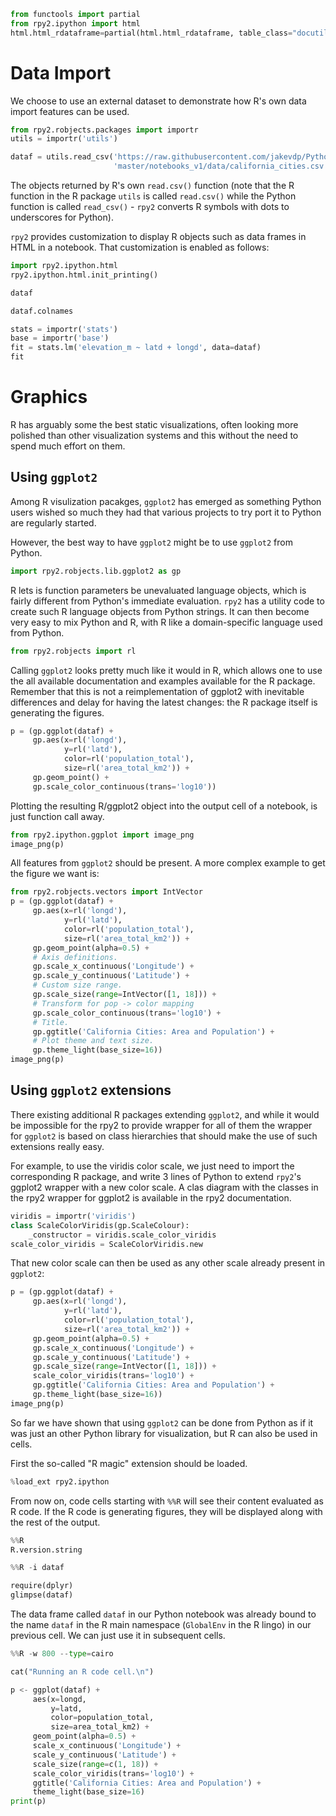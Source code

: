 ```python
from functools import partial
from rpy2.ipython import html
html.html_rdataframe=partial(html.html_rdataframe, table_class="docutils")
```

# Data Import

We choose to use an external dataset to demonstrate how R's own data import
features can be used.

```python
from rpy2.robjects.packages import importr
utils = importr('utils')

dataf = utils.read_csv('https://raw.githubusercontent.com/jakevdp/PythonDataScienceHandbook/'
                       'master/notebooks_v1/data/california_cities.csv')
```

The objects returned by R's own `read.csv()` function (note that the R function
in the R package `utils` is called `read.csv()` while the Python function is called
`read_csv()` - `rpy2` converts R symbols with dots to underscores for Python).

`rpy2` provides customization to display R objects such as data frames in HTML
in a notebook. That customization is enabled as follows:

```python
import rpy2.ipython.html
rpy2.ipython.html.init_printing()
```

```python
dataf
```

```python
dataf.colnames
```

```python
stats = importr('stats')
base = importr('base')
fit = stats.lm('elevation_m ~ latd + longd', data=dataf)
fit
```

# Graphics

R has arguably some the best static visualizations, often looking more polished
than other visualization systems and this without the need to spend much
effort on them.

## Using `ggplot2`

Among R visulization pacakges, `ggplot2` has emerged as something Python users
wished so much they had that various projects to try port it to Python
are regularly started.

However, the best way to have `ggplot2` might be to use `ggplot2` from Python.

```python
import rpy2.robjects.lib.ggplot2 as gp
```


R lets is function parameters be unevaluated language objects, which is fairly different
from Python's immediate evaluation. `rpy2` has a utility code to create such R language
objects from Python strings.
It can then become very easy to mix Python and R, with R like a domain-specific language
used from Python.

```python
from rpy2.robjects import rl
```

Calling `ggplot2` looks pretty much like it would in R, which allows one to use the
all available documentation and examples available for the R package. Remember that
this is not a reimplementation of ggplot2 with inevitable differences and delay
for having the latest changes: the R package itself is generating the figures.

```python
p = (gp.ggplot(dataf) +
     gp.aes(x=rl('longd'),
            y=rl('latd'),
            color=rl('population_total'),
            size=rl('area_total_km2')) +
     gp.geom_point() +
     gp.scale_color_continuous(trans='log10'))
```

Plotting the resulting R/ggplot2 object into the output cell of a notebook, is just
function call away.

```python
from rpy2.ipython.ggplot import image_png
image_png(p)
```

All features from `ggplot2` should be present. A more complex example to
get the figure we want is:

```python
from rpy2.robjects.vectors import IntVector
p = (gp.ggplot(dataf) +
     gp.aes(x=rl('longd'),
            y=rl('latd'),
            color=rl('population_total'),
            size=rl('area_total_km2')) +
     gp.geom_point(alpha=0.5) +
     # Axis definitions.
     gp.scale_x_continuous('Longitude') +
     gp.scale_y_continuous('Latitude') +
     # Custom size range.
     gp.scale_size(range=IntVector([1, 18])) +
     # Transform for pop -> color mapping
     gp.scale_color_continuous(trans='log10') +
     # Title.
     gp.ggtitle('California Cities: Area and Population') +
     # Plot theme and text size.
     gp.theme_light(base_size=16))
image_png(p)
```

## Using `ggplot2` extensions

There existing additional R packages extending `ggplot2`, and while it would be impossible
for the rpy2 to provide wrapper for all of them the wrapper for `ggplot2` is based
on class hierarchies that should make the use of such extensions really easy.

For example, to use the viridis color scale, we just need to import the corresponding R package,
and write 3 lines of Python to extend `rpy2`'s ggplot2 wrapper with a new color scale. A clas
diagram with the classes in the rpy2 wrapper for ggplot2 is available in the rpy2 documentation.

```python
viridis = importr('viridis')
class ScaleColorViridis(gp.ScaleColour):
    _constructor = viridis.scale_color_viridis
scale_color_viridis = ScaleColorViridis.new
```

That new color scale can then be used as any other scale already present in `ggplot2`:

```python
p = (gp.ggplot(dataf) +
     gp.aes(x=rl('longd'),
            y=rl('latd'),
            color=rl('population_total'),
            size=rl('area_total_km2')) +
     gp.geom_point(alpha=0.5) +
     gp.scale_x_continuous('Longitude') +
     gp.scale_y_continuous('Latitude') +
     gp.scale_size(range=IntVector([1, 18])) +
     scale_color_viridis(trans='log10') +
     gp.ggtitle('California Cities: Area and Population') +
     gp.theme_light(base_size=16))
image_png(p)
```

So far we have shown that using `ggplot2` can be done from Python as if it
was just an other Python library for visualization, but R can also be used
in cells.

First the so-called "R magic" extension should be loaded.

```python
%load_ext rpy2.ipython
```

From now on, code cells starting with `%%R` will see their content evaluated as R code.
If the R code is generating figures, they will be displayed along with the rest of the output.

```python
%%R
R.version.string
```


```python
%%R -i dataf

require(dplyr)
glimpse(dataf)
```

The data frame called `dataf` in our Python notebook was already bound to the name
`dataf` in the R main namespace (`GlobalEnv` in the R lingo) in our previous cell.
We can just use it in subsequent cells.

```python
%%R -w 800 --type=cairo

cat("Running an R code cell.\n")

p <- ggplot(dataf) +
     aes(x=longd,
         y=latd,
         color=population_total,
         size=area_total_km2) +
     geom_point(alpha=0.5) +
     scale_x_continuous('Longitude') +
     scale_y_continuous('Latitude') +
     scale_size(range=c(1, 18)) +
     scale_color_viridis(trans='log10') +
     ggtitle('California Cities: Area and Population') +
     theme_light(base_size=16)
print(p)
```

